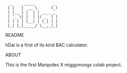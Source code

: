 
	  _     _____        _ 
	 | |   |  __ \      (_)
	 | |__ | |  | | __ _ _ 
	 | '_ \| |  | |/ _` | |
	 | | | | |__| | (_| | |
	 |_| |_|_____/ \__,_|_|
                                                   

README

 hDai is a first of its kind BAC calculator.

ABOUT

 This is the first Marqodes X miggymoogs colab project.
	

